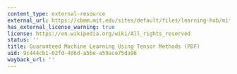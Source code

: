```yaml
---
content_type: external-resource
external_url: https://cbmm.mit.edu/sites/default/files/learning-hub/mit-tutorial2016-final.pdf
has_external_license_warning: true
license: https://en.wikipedia.org/wiki/All_rights_reserved
status: ''
title: Guaranteed Machine Learning Using Tensor Methods (PDF)
uid: 9c444cb1-02fd-4d6d-a5be-a59ace75da96
wayback_url: ''
---
```

